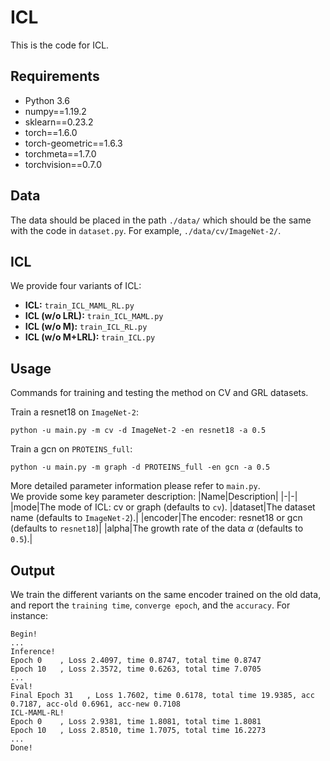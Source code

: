 # ICL
This is the code for ICL.

## Requirements
* Python 3.6
* numpy==1.19.2
* sklearn==0.23.2
* torch==1.6.0
* torch-geometric==1.6.3
* torchmeta==1.7.0
* torchvision==0.7.0

## Data
The data should be placed in the path `./data/` which should be the same with the code in `dataset.py`. For example, `./data/cv/ImageNet-2/`.

## ICL
We provide four variants of ICL:
* **ICL:** `train_ICL_MAML_RL.py`
* **ICL (w/o LRL):** `train_ICL_MAML.py`
* **ICL (w/o M):** `train_ICL_RL.py`
* **ICL (w/o M+LRL):** `train_ICL.py`

## Usage
Commands for training and testing the method on CV and GRL datasets.

Train a resnet18 on `ImageNet-2`:
```
python -u main.py -m cv -d ImageNet-2 -en resnet18 -a 0.5
```
Train a gcn on `PROTEINS_full`:
```
python -u main.py -m graph -d PROTEINS_full -en gcn -a 0.5
```
More detailed parameter information please refer to `main.py`.  
We provide some key parameter description:
|Name|Description|
|-|-|
|mode|The mode of ICL: cv or graph (defaults to `cv`).
|dataset|The dataset name (defaults to `ImageNet-2`).|
|encoder|The encoder: resnet18 or gcn (defaults to `resnet18`)|
|alpha|The growth rate of the data $\alpha$ (defaults to `0.5`).|

## Output
We train the different variants on the same encoder trained on the old data, and report the `training time`, `converge epoch`, and the `accuracy`.
For instance:
```
Begin!
...
Inference!
Epoch 0    , Loss 2.4097, time 0.8747, total time 0.8747
Epoch 10   , Loss 2.3572, time 0.6263, total time 7.0705
...
Eval!
Final Epoch 31   , Loss 1.7602, time 0.6178, total time 19.9385, acc 0.7187, acc-old 0.6961, acc-new 0.7108
ICL-MAML-RL!
Epoch 0    , Loss 2.9381, time 1.8081, total time 1.8081
Epoch 10   , Loss 2.8510, time 1.7075, total time 16.2273
...
Done!
```
